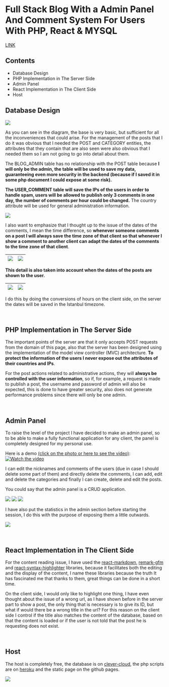 # Full Stack Blog With a Admin Panel And Comment System For Users With PHP, React & MYSQL

[LINK](https://andresrodriguez55.github.io/#/)


## Contents
- Database Design 
- PHP Implementation in The Server Side
- Admin Panel
- React Implementation in The Client Side
- Host


## Database Design 

![](https://drive.google.com/uc?id=1cv7cR4UbBa7yexA6A3t1L1YU6aaOA66I)

As you can see in the diagram, the base is very basic, but sufficient for all the inconveniences that could arise. For the management of the posts that I do it was obvious that I needed the POST and CATEGORY entities, the attributes that they contain that are also seen were also obvious that I needed them so I am not going to go into detail about them.

The BLOG_ADMIN table has no relationship with the POST table because **I will only be the admin, the table will be used to save my data, guaranteeing even more security in the backend (because if I saved it in some php document I could expose at some risk).**

**The USER_COMMENT table will save the IPs of the users in order to handle spam, users will be allowed to publish only 3 comments in one day, the number of comments per hour could be changed.** The country attribute will be used for general administration information.

![](https://drive.google.com/uc?id=1OXwy14lTQdQdsPLJzr2q0T6kYRJj4Tl3)

I also want to emphasize that I thought up to the issue of the dates of the comments, I mean the time difference, so **whenever someone comments on a post I will always save the time zone of that client so that whenever I show a comment to another client can adapt the dates of the comments to the time zone of that client**.

| ![](https://drive.google.com/uc?id=1sw23OpEUm3n1A7jgQ-kwGdQB3r3zzHSN) | ![](https://drive.google.com/uc?id=1jYRuTE5sMaEbENZGQS2mJmRCRxHvfzBT)| 
|:---:|:---:|

**This detail is also taken into account when the dates of the posts are shown to the user.**

| ![](https://drive.google.com/uc?id=1SiHjdHBO-VtZ2iin3vKMAMfZ3bWUBIZR) | ![](https://drive.google.com/uc?id=1IgSKtClvksRfri5yAaigM01ayJKp1k54)| 
|:---:|:---:|

I do this by doing the conversions of hours on the client side, on the server the dates will be saved in the Istanbul timezone.

<br/>

## PHP Implementation in The Server Side

The important points of the server are that it only accepts POST requests from the domain of this page, also that the server has been designed using the implementation of the model view controller (MVC) architecture. **To protect the information of the users I never expose out the attributes of their countries and IPs**.

For the post actions related to administrative actions, they will **always be controlled with the user information**, so if, for example, a request is made to publish a post, the username and password of admin will also be expected, this is done to have greater security, also does not generate performance problems since there will only be one admin.

<br/>

## Admin Panel

To raise the level of the project I have decided to make an admin panel, so to be able to make a fully functional application for any client, the panel is completely designed for my personal use. 

Here is a demo [(click on the photo or here to see the video)](https://www.youtube.com/watch?time_continue=73&v=Nyqlh5KCj0M&feature=emb_title): 
[![Watch the video](https://drive.google.com/uc?id=1QVpYxVbqpA7aU-f4AsU2v3dJlom5Gxnc)](https://www.youtube.com/watch?time_continue=73&v=Nyqlh5KCj0M&feature=emb_title)

I can edit the nicknames and comments of the users (due in case I should delete some part of them) and directly delete the comments, I can add, edit and delete the categories and finally I can create, delete and edit the posts.

You could say that the admin panel is a CRUD application.

![](https://drive.google.com/uc?id=1qevRXezHca7hlC26WvJd9f4VWg8kqIpi)
![](https://drive.google.com/uc?id=1IFLHm0ZlmgIuVlC-xWoW57yVkcmrgbln)
![](https://drive.google.com/uc?id=10rhhtX2v3M1x5nvKGXj1Bg5jGmaFtJFR)

I have also put the statistics in the admin section before starting the session, I do this with the purpose of exposing them a little outwards.

![](https://drive.google.com/uc?id=1qheFvHKWyTJVwxfHIwLBZDVn-bvyvse3)

<br/>

## React Implementation in The Client Side

For the content reading issue, I have used the [react-markdown](https://github.com/remarkjs/react-markdown), [remark-gfm](https://github.com/remarkjs/remark-gfm) and [react-syntax-highlighter](https://github.com/react-syntax-highlighter/react-syntax-highlighter) libraries, because it facilitates both the editing and the display of the content, I name these libraries because the truth It has fascinated me that thanks to them, great things can be done in a short time.

On the client side, I would only like to highlight one thing, I have even thought about the issue of a wrong url, as I have shown before in the server part to show a post, the only thing that is necessary is to give its ID, but what if would there be a wrong title in the url? For this reason on the client side I control if the title also matches the content of the database, based on that the content is loaded or if the user is not told that the post he is requesting does not exist.

<br/>

## Host

The host is completely free, the database is on [clever-cloud](https://www.clever-cloud.com/en/), the php scripts are on [heroku](https://www.heroku.com/) and the static page on the github pages.

![](https://drive.google.com/uc?id=1GSM58-YgNk8tEZuoWaxuiV0Vr0gTbjcR)
